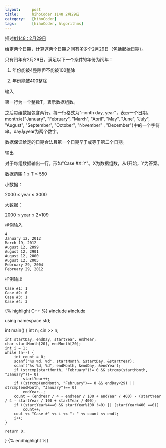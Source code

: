 ```yaml
---
layout:     post
title:      hihoCoder 1148 2月29日
category:   [hihoCoder] 
tags:		[hihoCoder, Algorithms]
---
```


描述[#1148 : 2月29日](https://hihocoder.com/problemset/problem/1148?sid=961411)

给定两个日期，计算这两个日期之间有多少个2月29日（包括起始日期）。

只有闰年有2月29日，满足以下一个条件的年份为闰年：

1. 年份能被4整除但不能被100整除

2. 年份能被400整除

输入

第一行为一个整数T，表示数据组数。

之后每组数据包含两行。每一行格式为"month day, year"，表示一个日期。month为{"January", "February", "March", "April", "May", "June", "July", "August", "September", "October", "November" , "December"}中的一个字符串。day与year为两个数字。

数据保证给定的日期合法且第一个日期早于或等于第二个日期。

输出

对于每组数据输出一行，形如"Case #X: Y"。X为数据组数，从1开始，Y为答案。

数据范围
1 ≤ T ≤ 550

小数据：

2000 ≤ year ≤ 3000

大数据：

2000 ≤ year ≤ 2×109

样例输入

	4
	January 12, 2012
	March 19, 2012
	August 12, 2899
	August 12, 2901
	August 12, 2000
	August 12, 2005
	February 29, 2004
	February 29, 2012

样例输出

	Case #1: 1
	Case #2: 0
	Case #3: 1
	Case #4: 3

{% highlight C++ %}
#include <iostream>
#include <cstring>

using namespace std;

int main() {
    int n;
    cin >> n;
    
    int startDay, endDay, startYear, endYear;
    char startMonth[20], endMonth[20];
    int i = 1;
    while (n--) {
        int count = 0;
        scanf("%s %d, %d", startMonth, &startDay, &startYear);
        scanf("%s %d, %d", endMonth, &endDay, &endYear);
        if (strcmp(startMonth, "February")!= 0 && strcmp(startMonth, "January")!= 0)
            startYear++;
        if ((strcmp(endMonth, "February")== 0 && endDay<29) || strcmp(endMonth, "January")== 0)
            endYear--;
        count = (endYear / 4 - endYear / 100 + endYear / 400) - (startYear / 4 - startYear / 100 + startYear / 400);
        if ((startYear%4==0 && startYear%100 !=0) || (startYear%400 ==0))
            count++;
        cout << "Case #" << i << ": " << count << endl;
        i++;
    }
    
    return 0;
}
{% endhighlight %}